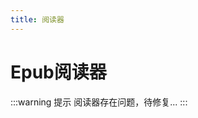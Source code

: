 ```yaml
---
title: 阅读器
---
```


# Epub阅读器

<!-- <script setup>
import Reader from '../components/Reader.vue'
</script>

<Reader/> -->

:::warning 提示
阅读器存在问题，待修复...
:::


